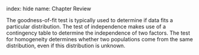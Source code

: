 index: hide
name: Chapter Review

The goodness-of-fit test is typically used to determine if data fits a particular distribution. The test of independence makes use of a contingency table to determine the independence of two factors. The test for homogeneity determines whether two populations come from the same distribution, even if this distribution is unknown.

